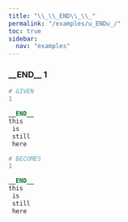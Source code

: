 ```yaml
---
title: "\\_\\_END\\_\\_"
permalink: "/examples/u_ENDu_/"
toc: true
sidebar:
  nav: "examples"
---
```


### \_\_END\_\_ 1
```ruby
# GIVEN
1

__END__
this 
 is 
 still 
 here
```
```ruby
# BECOMES
1

__END__
this 
 is 
 still 
 here
```
